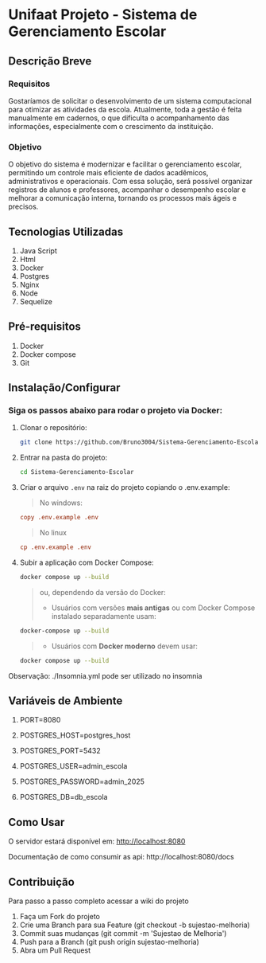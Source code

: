 # Unifaat Projeto - Sistema de Gerenciamento Escolar

## Descrição Breve

### Requisitos

Gostaríamos de solicitar o desenvolvimento de um sistema computacional para otimizar as atividades da escola. Atualmente, toda a gestão é feita manualmente em cadernos, o que dificulta o acompanhamento das informações, especialmente com o crescimento da instituição.

### Objetivo

O objetivo do sistema é modernizar e facilitar o gerenciamento escolar, permitindo um controle mais eficiente de dados acadêmicos, administrativos e operacionais. Com essa solução, será possível organizar registros de alunos e professores, acompanhar o desempenho escolar e melhorar a comunicação interna, tornando os processos mais ágeis e precisos.

## Tecnologias Utilizadas

1. Java Script
2. Html
3. Docker
4. Postgres
5. Nginx
6. Node
7. Sequelize

## Pré-requisitos

1. Docker
2. Docker compose
3. Git

## Instalação/Configurar

### Siga os passos abaixo para rodar o projeto via Docker:

1. Clonar o repositório:

   ```sh
   git clone https://github.com/Bruno3004/Sistema-Gerenciamento-Escolar.git
   ```

2. Entrar na pasta do projeto:

   ```sh
   cd Sistema-Gerenciamento-Escolar
   ```

3. Criar o arquivo `.env` na raiz do projeto copiando o .env.example:

   > No windows:

   ```ini
   copy .env.example .env
   ```

   > No linux

   ```ini
   cp .env.example .env
   ```

4. Subir a aplicação com Docker Compose:

   ```sh
   docker compose up --build
   ```

   > ou, dependendo da versão do Docker:
   >
   > - Usuários com versões **mais antigas** ou com Docker Compose instalado separadamente usam:

   ```sh
   docker-compose up --build
   ```

   > - Usuários com **Docker moderno** devem usar:

   ```sh
   docker compose up --build
   ```

Observação: ./Insomnia.yml pode ser utilizado no insomnia

## Variáveis de Ambiente

1. PORT=8080

2. POSTGRES_HOST=postgres_host
3. POSTGRES_PORT=5432
4. POSTGRES_USER=admin_escola
5. POSTGRES_PASSWORD=admin_2025
6. POSTGRES_DB=db_escola

## Como Usar

O servidor estará disponível em: [http://localhost:8080](http://localhost:8080)

Documentação de como consumir as api: http://localhost:8080/docs

## Contribuição

Para passo a passo completo acessar a wiki do projeto

1. Faça um Fork do projeto
2. Crie uma Branch para sua Feature (git checkout -b sujestao-melhoria)
3. Commit suas mudanças (git commit -m 'Sujestao de Melhoria')
4. Push para a Branch (git push origin sujestao-melhoria)
5. Abra um Pull Request
